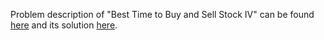 Problem description of "Best Time to Buy and Sell Stock IV" can be found [here](https://leetcode.com/problems/best-time-to-buy-and-sell-stock-iv/) and its solution [here](https://github.com/aurimas13/Solutions-To-Problems/blob/main/LeetCode/Python%20Solutions/Best%20Time%20to%20Buy%20and%20Sell%20Stock%20IV/best_buy_sell.py).